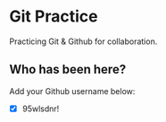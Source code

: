 # Git Practice

Practicing Git &amp; Github for collaboration.

## Who has been here?

Add your Github username below:

- [x] 95wlsdnr!
